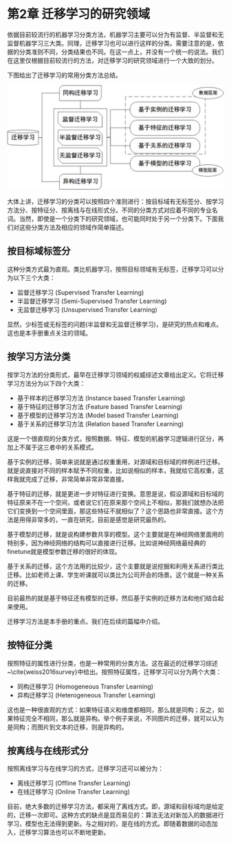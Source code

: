 # 第2章 迁移学习的研究领域

依据目前较流行的机器学习分类方法，机器学习主要可以分为有监督、半监督和无监督机器学习三大类。同理，迁移学习也可以进行这样的分类。需要注意的是，依据的分类准则不同，分类结果也不同。在这一点上，并没有一个统一的说法。我们在这里仅根据目前较流行的方法，对迁移学习的研究领域进行一个大致的划分。

下图给出了迁移学习的常用分类方法总结。

![](../../src/figures/png/fig-area.png)

大体上讲，迁移学习的分类可以按照四个准则进行：按目标域有无标签分、按学习方法分、按特征分、按离线与在线形式分。不同的分类方式对应着不同的专业名词。当然，即使是一个分类下的研究领域，也可能同时处于另一个分类下。下面我们对这些分类方法及相应的领域作简单描述。

## 按目标域标签分

这种分类方式最为直观。类比机器学习，按照目标领域有无标签，迁移学习可以分为以下三个大类：

- 监督迁移学习 (Supervised Transfer Learning)
- 半监督迁移学习 (Semi-Supervised Transfer Learning)
- 无监督迁移学习 (Unsupervised Transfer Learning)

显然，少标签或无标签的问题(半监督和无监督迁移学习)，是研究的热点和难点。这也是本手册重点关注的领域。

## 按学习方法分类

按学习方法的分类形式，最早在迁移学习领域的权威综述文章给出定义。它将迁移学习方法分为以下四个大类：

- 基于样本的迁移学习方法 (Instance based Transfer Learning)
- 基于特征的迁移学习方法 (Feature based Transfer Learning)
- 基于模型的迁移学习方法 (Model based Transfer Learning)
- 基于关系的迁移学习方法 (Relation based Transfer Learning)

这是一个很直观的分类方式，按照数据、特征、模型的机器学习逻辑进行区分，再加上不属于这三者中的关系模式。

基于实例的迁移，简单来说就是通过权重重用，对源域和目标域的样例进行迁移。就是说直接对不同的样本赋予不同权重，比如说相似的样本，我就给它高权重，这样我就完成了迁移，非常简单非常非常直接。

基于特征的迁移，就是更进一步对特征进行变换。意思是说，假设源域和目标域的特征原来不在一个空间，或者说它们在原来那个空间上不相似，那我们就想办法把它们变换到一个空间里面，那这些特征不就相似了？这个思路也非常直接。这个方法是用得非常多的，一直在研究，目前是感觉是研究最热的。

基于模型的迁移，就是说构建参数共享的模型。这个主要就是在神经网络里面用的特别多，因为神经网络的结构可以直接进行迁移。比如说神经网络最经典的finetune就是模型参数迁移的很好的体现。

基于关系的迁移，这个方法用的比较少，这个主要就是说挖掘和利用关系进行类比迁移。比如老师上课、学生听课就可以类比为公司开会的场景。这个就是一种关系的迁移。

目前最热的就是基于特征还有模型的迁移，然后基于实例的迁移方法和他们结合起来使用。

迁移学习方法是本手册的重点。我们在后续的篇幅中介绍。

## 按特征分类

按照特征的属性进行分类，也是一种常用的分类方法。这在最近的迁移学习综述~\cite{weiss2016survey}中给出。按照特征属性，迁移学习可以分为两个大类：

- 同构迁移学习 (Homogeneous Transfer Learning)
- 异构迁移学习 (Heterogeneous Transfer Learning)

这也是一种很直观的方式：如果特征语义和维度都相同，那么就是同构；反之，如果特征完全不相同，那么就是异构。举个例子来说，不同图片的迁移，就可以认为是同构；而图片到文本的迁移，则是异构的。

## 按离线与在线形式分

按照离线学习与在线学习的方式，迁移学习还可以被分为：

- 离线迁移学习 (Offline Transfer Learning)
- 在线迁移学习 (Online Transfer Learning)

目前，绝大多数的迁移学习方法，都采用了离线方式。即，源域和目标域均是给定的，迁移一次即可。这种方式的缺点是显而易见的：算法无法对新加入的数据进行学习，模型也无法得到更新。与之相对的，是在线的方式。即随着数据的动态加入，迁移学习算法也可以不断地更新。